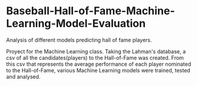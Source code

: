 # Baseball-Hall-of-Fame-Machine-Learning-Model-Evaluation

Analysis of different models predicting hall of fame players.

Proyect for the Machine Learning class. Taking the Lahman's database, a csv of all the candidates(players) to the Hall-of-Fame was created. From this csv that represents the average performance of each player nominated to the Hall-of-Fame, various Machine Learning models were trained, tested and analysed.
